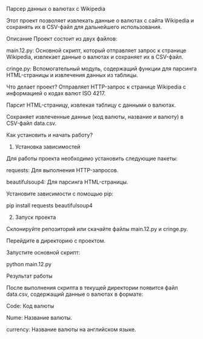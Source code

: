 Парсер данных о валютах с Wikipedia

Этот проект позволяет извлекать данные о валютах с сайта Wikipedia и сохранять их в CSV-файл для дальнейшего использования.

Описание
Проект состоит из двух файлов:

main.12.py: Основной скрипт, который отправляет запрос к странице Wikipedia, извлекает данные о валютах и сохраняет их в CSV-файл.

cringe.py: Вспомогательный модуль, содержащий функции для парсинга HTML-страницы и извлечения данных из таблицы.

Что делает проект?
Отправляет HTTP-запрос к странице Wikipedia с информацией о кодах валют ISO 4217.

Парсит HTML-страницу, извлекая таблицу с данными о валютах.

Сохраняет извлеченные данные (код валюты, название и валюту) в CSV-файл data.csv.

Как установить и начать работу?

1. Установка зависимостей

Для работы проекта необходимо установить следующие пакеты:

requests: Для выполнения HTTP-запросов.

beautifulsoup4: Для парсинга HTML-страницы.

Установите зависимости с помощью pip:

pip install requests beautifulsoup4

2. Запуск проекта

Склонируйте репозиторий или скачайте файлы main.12.py и cringe.py.

Перейдите в директорию с проектом.

Запустите основной скрипт:

python main.12.py

Результат работы

После выполнения скрипта в текущей директории появится файл data.csv, содержащий данные о валютах в формате:

Code: Код валюты

Nume: Название валюты.

currency: Название валюты на английском языке.


